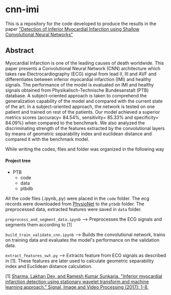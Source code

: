 # cnn-imi
This is a repository for the code developed to produce the results in the paper ["Detection of Inferior Myocardial Infarction using Shallow Convolutional Neural Networks"](https://arxiv.org/abs/1710.01115v3)


## Abstract
Myocardial Infarction is one of the leading causes of death worldwide. This paper presents a Convolutional Neural Network (CNN) architecture which takes raw Electrocardiography (ECG) signal from lead II, III and AVF and differentiates between inferior myocardial infarction (IMI) and healthy signals. The performance of the model is evaluated on IMI and healthy signals obtained from Physikalisch-Technische Bundesanstalt (PTB) database. A subject-oriented approach is taken to comprehend the generalization capability of the model and compared with the current state of the art. In a subject-oriented approach, the network is tested on one patient and trained on rest of the patients. Our model achieved a superior metrics scores (accuracy= 84.54%, sensitivity= 85.33% and specificity= 84.09%) when compared to the benchmark. We also analyzed the discriminating strength of the features extracted by the convolutional layers by means of geometric separability index and euclidean distance and compared it with the benchmark model.

While writing the codes, files and folder was organized in the following way
     
#### Project tree
 * PTB
   * code
   * data
   * ptbdb
        
All the code files (.ipynb,.py) were placed in the `code` folder. The ecg records were downloaded from [PhysioNet](https://www.physionet.org/physiobank/database/ptbdb/) to the `ptbdb` folder. The preprocessed data, extracted features were saved in `data` folder.

`preprocess_and_segment_data.ipynb` --> Preprocesses the ECG signals and segments them according to [1]

`build_train_validate_cnn.ipynb` --> Builds the convolutional network, trains on training data and evaluates the model's performance on the validation data.

`extract_features_swt.py` --> Extracts feature from ECG signals as described in [1]. These features are later used to calculate geometric separability index and Euclidean distance calculation.

[1] [Sharma, Lakhan Dev, and Ramesh Kumar Sunkaria. "Inferior myocardial infarction detection using stationary wavelet transform and machine learning approach." Signal, Image and Video Processing (2017): 1-8.](https://link.springer.com/article/10.1007/s11760-017-1146-z)
